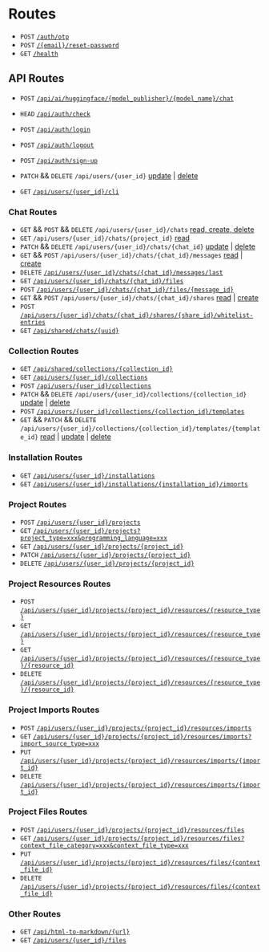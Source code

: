 # Routes

- `POST` [`/auth/otp`](../auth-otp.post.md)
- `POST` [`/{email}/reset-password`](../email-{email}-reset-password.post.md)
- `GET` [`/health`](../health.get.md)

## API Routes

- `POST` [`/api/ai/huggingface/{model_publisher}/{model_name}/chat`](../api-ai-huggingface-{model_publisher}-{model_name}-chat.post.md)

- `HEAD` [`/api/auth/check`](../api-auth-check.head.md)
- `POST` [`/api/auth/login`](../api-auth-login.post.md)
- `POST` [`/api/auth/logout`](../api-auth-logout.post.md)
- `POST` [`/api/auth/sign-up`](../api-auth-sign-up.post.md)
- `PATCH` && `DELETE` `/api/users/{user_id}` [update](../api-users-{user_id}.patch.md) | [delete](../api-users-{user_id}.delete.md)
- `GET` [`/api/users/{user_id}/cli`](../api-users-{user_id}-cli.get.md)

### Chat Routes

- `GET` && `POST` && `DELETE` `/api/users/{user_id}/chats` [read, create, delete](../api-users-{user_id}-chats.get.post.delete.md)
- `GET` `/api/users/{user_id}/chats/{project_id}` [read](../api-users-{user_id}-chats-{project_id}.get.md)
- `PATCH` && `DELETE` `/api/users/{user_id}/chats/{chat_id}` [update](../api-users-{user_id}-chats-{chat_id}.patch.md) | [delete](../api-users-{user_id}-chats-{chat_id}.delete.md)
- `GET` && `POST` `/api/users/{user_id}/chats/{chat_id}/messages` [read](../api-users-{user_id}-chats-{chat_id}-messages.get.md) | [create](../api-users-{user_id}-chats-{chat_id}-messages.post.md)
- `DELETE` [`/api/users/{user_id}/chats/{chat_id}/messages/last`](../api-users-{user_id}-chats-{chat_id}-messages-last.delete.md)
- `GET` [`/api/users/{user_id}/chats/{chat_id}/files`](../api-users-{user_id}-chats-{chat_id}-files.get.md)
- `POST` [`/api/users/{user_id}/chats/{chat_id}/files/{message_id}`](../api-users-{user_id}-chats-{chat_id}-files-{message_id}.post.md)
- `GET` && `POST` `/api/users/{user_id}/chats/{chat_id}/shares` [read](../api-users-{user_id}-chats-{chat_id}-shares.get.md) | [create](../api-users-{user_id}-chats-{chat_id}-shares.post.md)
- `POST` [`/api/users/{user_id}/chats/{chat_id}/shares/{share_id}/whitelist-entries`](../api-users-{user_id}-chats-{chat_id}-shares-{share_id}-whitelist-entries.post.md)
- `GET` [`/api/shared/chats/{uuid}`](../api-shared-chats-{uuid}.get.md)

### Collection Routes

- `GET` [`/api/shared/collections/{collection_id}`](../api-shared-collections-{collection_id}.get.md)
- `GET` [`/api/users/{user_id}/collections`](../api-users-{user_id}-collections.get.md)
- `POST` [`/api/users/{user_id}/collections`](../api-users-{user_id}-collections.post.md)
- `PATCH` && `DELETE` `/api/users/{user_id}/collections/{collection_id}` [update](../api-users-{user_id}-collections-{collection_id}.patch.md) | [delete](../api-users-{user_id}-collections-{collection_id}.delete.md)
- `POST` [`/api/users/{user_id}/collections/{collection_id}/templates`](../api-users-{user_id}-collections-{collection_id}-templates.post.md)
- `GET` && `PATCH` && `DELETE` `/api/users/{user_id}/collections/{collection_id}/templates/{template_id}` [read](../api-users-{user_id}-collections-{collection_id}-templates-{template_id}.get.md) | [update](../api-users-{user_id}-collections-{collection_id}-templates-{template_id}.patch.md) | [delete](../api-users-{user_id}-collections-{collection_id}-templates-{template_id}.delete.md)

### Installation Routes

- `GET` [`/api/users/{user_id}/installations`](../api-users-{user_id}-installations.get.md)
- `GET` [`/api/users/{user_id}/installations/{installation_id}/imports`](../api-users-{user_id}-installations-{installation_id}-imports.get.md)

### Project Routes

- `POST` [`/api/users/{user_id}/projects`](../api-users-{user_id}-projects.post.md)
- `GET` [`/api/users/{user_id}/projects?project_type=xxx&programming_language=xxx`](../api-users-{user_id}-projects.get.md)
- `GET` [`/api/users/{user_id}/projects/{project_id}`](../api-users-{user_id}-projects-{project_id}.get.md)
- `PATCH` [`/api/users/{user_id}/projects/{project_id}`](../api-users-{user_id}-projects-{project_id}.patch.md)
- `DELETE` [`/api/users/{user_id}/projects/{project_id}`](../api-users-{user_id}-projects-{project_id}.delete.md)

### Project Resources Routes

- `POST` [`/api/users/{user_id}/projects/{project_id}/resources/{resource_type}`](../api-users-{user_id}-projects-{project_id}-resources-{resource_type}.post.md)
- `GET` [`/api/users/{user_id}/projects/{project_id}/resources/{resource_type}`](../api-users-{user_id}-projects-{project_id}-resources-{resource_type}.get.md)
- `GET` [`/api/users/{user_id}/projects/{project_id}/resources/{resource_type}/{resource_id}`](../api-users-{user_id}-projects-{project_id}-resources-{resource_type}-{resource_id}.get.md)
- `DELETE` [`/api/users/{user_id}/projects/{project_id}/resources/{resource_type}/{resource_id}`](../api-users-{user_id}-projects-{project_id}-resources-{resource_type}-{resource_id}.delete.md)

### Project Imports Routes

- `POST` [`/api/users/{user_id}/projects/{project_id}/resources/imports`](../api-users-{user_id}-projects-{project_id}-resources-imports.post.md)
- `GET` [`/api/users/{user_id}/projects/{project_id}/resources/imports?import_source_type=xxx`](../api-users-{user_id}-projects-{project_id}-resources-imports.get.md)
- `PUT` [`/api/users/{user_id}/projects/{project_id}/resources/imports/{import_id}`](../api-users-{user_id}-projects-{project_id}-resources-imports-{import_id}.put.md)
- `DELETE` [`/api/users/{user_id}/projects/{project_id}/resources/imports/{import_id}`](../api-users-{user_id}-projects-{project_id}-resources-imports-{import_id}.delete.md)

### Project Files Routes

- `POST` [`/api/users/{user_id}/projects/{project_id}/resources/files`](../api-users-{user_id}-projects-{project_id}-resources-files.post.md)
- `GET` [`/api/users/{user_id}/projects/{project_id}/resources/files?context_file_category=xxx&context_file_type=xxx`](../api-users-{user_id}-projects-{project_id}-resources-files.get.md)
- `PUT` [`/api/users/{user_id}/projects/{project_id}/resources/files/{context_file_id}`](../api-users-{user_id}-projects-{project_id}-resources-files-{context_file_id}.put.md)
- `DELETE` [`/api/users/{user_id}/projects/{project_id}/resources/files/{context_file_id}`](../api-users-{user_id}-projects-{project_id}-resources-files-{context_file_id}.delete.md)

### Other Routes

- `GET` [`/api/html-to-markdown/{url}`](../api-html-to-markdown-{url}.get.md)
- `GET` [`/api/users/{user_id}/files`](../api-users-{user_id}-files.get.md)
